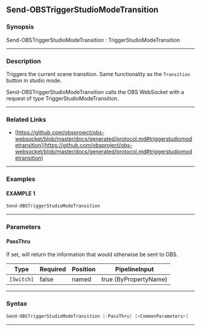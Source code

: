Send-OBSTriggerStudioModeTransition
-----------------------------------
### Synopsis
Send-OBSTriggerStudioModeTransition : TriggerStudioModeTransition

---
### Description

Triggers the current scene transition. Same functionality as the `Transition` button in studio mode.


Send-OBSTriggerStudioModeTransition calls the OBS WebSocket with a request of type TriggerStudioModeTransition.

---
### Related Links
* [https://github.com/obsproject/obs-websocket/blob/master/docs/generated/protocol.md#triggerstudiomodetransition](https://github.com/obsproject/obs-websocket/blob/master/docs/generated/protocol.md#triggerstudiomodetransition)



---
### Examples
#### EXAMPLE 1
```PowerShell
Send-OBSTriggerStudioModeTransition
```

---
### Parameters
#### **PassThru**

If set, will return the information that would otherwise be sent to OBS.






|Type      |Required|Position|PipelineInput        |
|----------|--------|--------|---------------------|
|`[Switch]`|false   |named   |true (ByPropertyName)|



---
### Syntax
```PowerShell
Send-OBSTriggerStudioModeTransition [-PassThru] [<CommonParameters>]
```
---
